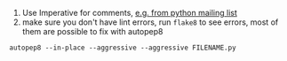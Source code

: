 1. Use Imperative for comments, [e.g. from python mailing list](https://mail.python.org/pipermail/python-list/2014-February/666361.html)
2. make sure you don't have lint errors, run `flake8` to see errors, most of them are possible to fix with autopep8
```
autopep8 --in-place --aggressive --aggressive FILENAME.py
```
